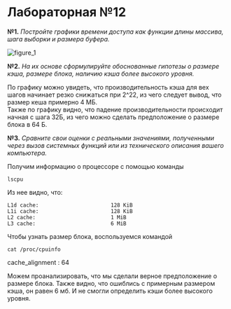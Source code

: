 # Лабораторная №12

**№1.** *Постройте графики времени доступа как функции длины массива, 
шага выборки и размера буфера.*

![figure_1](https://github.com/sapiest/OS_labs/blob/master/Lab12/Figure_1.png "График")

**№2.** *На их основе сформулируйте обоснованные гипотезы о  размере кэша, 
размере блока, наличию кэша более высокого уровня.*

По графику можно увидеть, что производительность кэша для вех шагов начинает резко
снижаться при 2^22, из чего следует вывод, что размер кеша примерно 4 МБ.\
Также по графику видно, что падение производительности происходит начная с шага 32Б, 
из чего можно сделать предположение о размере блока в 64 Б. 


**№3.** *Сравните свои оценки с реальными значениями, 
полученными через вызов системных функций или из технического описания вашего компьютера.*

Получим информацию о процессоре с помощью команды 

```lscpu```

Из нее видно, что:

```
L1d cache:                       128 KiB
L1i cache:                       128 KiB
L2 cache:                        1 MiB
L3 cache:                        6 MiB
```

Чтобы узнать размер блока, воспользуемся командой 

```cat /proc/cpuinfo```

cache_alignment : 64

Можем проанализировать, что мы сделали верное предположение о размере блока. 
Также видно, что ошиблись с примерным размером кэша, он равен 6 мб.
И не смогли определить кэши более высокого уровня. 